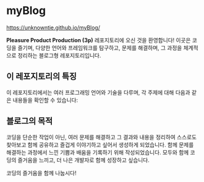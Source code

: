 # myBlog

https://unknowntie.github.io/myBlog/

**Pleasure Product Production (3p)** 레포지토리에 오신 것을 환영합니다! 이곳은 코딩을 즐기며, 다양한 언어와 프레임워크를 탐구하고, 문제를 해결하며, 그 과정을 체계적으로 정리하는 블로그형 레포지토리입니다.

## 이 레포지토리의 특징

이 레포지토리에서는 여러 프로그래밍 언어와 기술을 다루며, 각 주제에 대해 다음과 같은 내용들을 확인할 수 있습니다:
<!--
- **코드 정리**: MFC, OpenCV, Python, Java, JavaScript, PHP, React, Vue 등 다양한 기술 스택을 사용하여 작성된 코드들을 체계적으로 정리하여 공유합니다.
- **문제 해결**: 개발 중 발생하는 다양한 문제들에 대한 해결 과정을 상세히 설명하고, 이를 통해 얻은 교훈을 기록합니다.
- **테스트 결과**: 다양한 시도와 실험을 통해 얻은 테스트 결과를 공유하며, 각 접근 방식의 장단점을 논의합니다.
-->

## 블로그의 목적

코딩을 단순한 작업이 아닌, 여러 문제를 해결하고 그 결과와 내용을 정리하여 스스로도 찾아보고 함께 공유하고 즐겁게 이야기하고 싶어서 생성하게 되었습니다.
함께 문제를 해결하는 과정에서 느낀 기쁨과 배움을 기록하기 위해 작성되었습니다. 
모두와 함께 코딩의 즐거움을 느끼고, 더 나은 개발자로 함께 성장하고 싶습니다.
<!--
## 함께 배우고 성장하기

이 레포지토리를 탐색하며, 코드와 문제 해결 방법을 살펴보고, 피드백을 주시거나 기여를 해주세요. 여러분과 함께 즐겁고 의미 있는 코딩 여정을 이어가길 기대합니다!

---

**문의**: 궁금한 점이 있거나 논의하고 싶은 내용이 있으시면 Issues 섹션을 통해 문의하시거나 [이메일](mailto:your.email@example.com)로 연락해 주세요.
-->

코딩의 즐거움을 함께 나눕시다!

